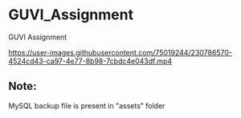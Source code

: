 # GUVI_Assignment
GUVI Assignment


https://user-images.githubusercontent.com/75019244/230786570-4524cd43-ca97-4e77-8b98-7cbdc4e043df.mp4



## Note:
MySQL backup file is present in "assets" folder
